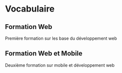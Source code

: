 # Vocabulaire 

## Formation Web 
Première formation sur les base du développement web
## Formation Web et Mobile 
Deuxième formation sur mobile et développement web